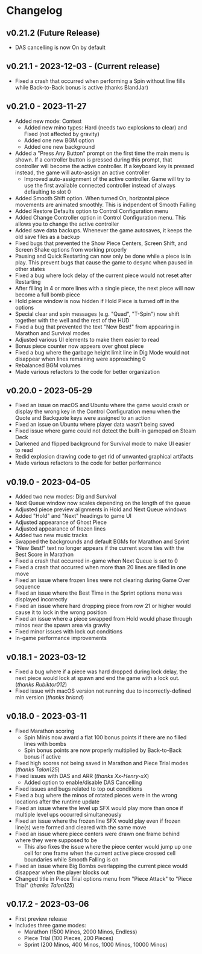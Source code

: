 # Changelog

## v0.21.2 (Future Release)

- DAS cancelling is now On by default

## v0.21.1 - 2023-12-03 - (Current release)

- Fixed a crash that occurred when performing a Spin without line fills while Back-to-Back bonus is active (thanks BlandJar)

## v0.21.0 - 2023-11-27

- Added new mode: Contest
  - Added new mino types: Hard (needs two explosions to clear) and Fixed (not affected by gravity)
  - Added one new BGM option
  - Added one new background
- Added a "Press Any Button" prompt on the first time the main menu is shown. If a controller button is pressed during this prompt,
  that controller will become the active controller. If a keyboard key is pressed instead, the game will auto-assign an active controller
  - Improved auto-assignment of the active controller. Game will try to use the first available connected controller instead of always defaulting to slot 0
- Added Smooth Shift option. When turned On, horizontal piece movements are animated smoothly. This is indpendent of Smooth Falling
- Added Restore Defaults option to Control Configuration menu
- Added Change Controller option in Control Configuration menu. This allows you to change the active controller
- Added save data backups. Whenever the game autosaves, it keeps the old save files as a backup
- Fixed bugs that prevented the Show Piece Centers, Screen Shift, and Screen Shake options from working properly
- Pausing and Quick Restarting can now only be done while a piece is in play. This prevent bugs that cause the game to desync when paused in other states
- Fixed a bug where lock delay of the current piece would not reset after Restarting
- After filling in 4 or more lines with a single piece, the next piece will now become a full bomb piece
- Hold piece window is now hidden if Hold Piece is turned off in the options
- Special clear and spin messages (e.g. "Quad", "T-Spin") now shift together with the well and the rest of the HUD
- Fixed a bug that prevented the text "New Best!" from appearing in Marathon and Survival modes
- Adjusted various UI elements to make them easier to read
- Bonus piece counter now appears over ghost piece
- Fixed a bug where the garbage height limit line in Dig Mode would not disappear when lines remaining were approaching 0
- Rebalanced BGM volumes
- Made various refactors to the code for better organization

## v0.20.0 - 2023-05-29

- Fixed an issue on macOS and Ubuntu where the game would crash or display the wrong key in the Control Configuration menu when the Quote and Backquote keys were assigned to an action
- Fixed an issue on Ubuntu where player data wasn't being saved
- Fixed issue where game could not detect the built-in gamepad on Steam Deck
- Darkened and flipped background for Survival mode to make UI easier to read
- Redid explosion drawing code to get rid of unwanted graphical artifacts
- Made various refactors to the code for better performance

## v0.19.0 - 2023-04-05

- Added two new modes: Dig and Survival
- Next Queue window now scales depending on the length of the queue
- Adjusted piece preview alignments in Hold and Next Queue windows
- Added "Hold" and "Next" headings to game UI
- Adjusted appearance of Ghost Piece
- Adjusted appearance of frozen lines
- Added two new music tracks
- Swapped the backgrounds and default BGMs for Marathon and Sprint
- "New Best!" text no longer appears if the current score ties with the Best Score in Marathon
- Fixed a crash that occurred in-game when Next Queue is set to 0
- Fixed a crash that occurred when more than 20 lines are filled in one move
- Fixed an issue where frozen lines were not clearing during Game Over sequence
- Fixed an issue where the Best Time in the Sprint options menu was displayed incorrectly
- Fixed an issue where hard dropping piece from row 21 or higher would cause it to lock in the wrong position
- Fixed an issue where a piece swapped from Hold would phase through minos near the spawn area via gravity
- Fixed minor issues with lock out conditions
- In-game performance improvements 

## v0.18.1 - 2023-03-12

- Fixed a bug where if a piece was hard dropped during lock delay, the next piece would lock at spawn and end the game with a lock out. (*thanks Rubiktor012*)
- Fixed issue with macOS version not running due to incorrectly-defined min version (*thanks briand*)

## v0.18.0 - 2023-03-11

- Fixed Marathon scoring
  - Spin Minis now award a flat 100 bonus points if there are no filled lines with bombs
  - Spin bonus points are now properly multiplied by Back-to-Back bonus if active
- Fixed high scores not being saved in Marathon and Piece Trial modes (*thanks Talon125*)
- Fixed issues with DAS and ARR (*thanks Xx-Henry-xX*)
  - Added option to enable/disable DAS Cancelling
- Fixed issues and bugs related to top out conditions
- Fixed a bug where the minos of rotated pieces were in the wrong locations after the runtime update
- Fixed an issue where the level up SFX would play more than once if multiple level ups occurred simultaneously
- Fixed an issue where the frozen line SFX would play even if frozen line(s) were formed and cleared with the same move
- Fixed an issue where piece centers were drawn one frame behind where they were supposed to be
  - This also fixes the issue where the piece center would jump up one cell for one frame when the current active piece crossed cell boundaries while Smooth Falling is on
- Fixed an issue where Big Bombs overlapping the current piece would disappear when the player blocks out
- Changed title in Piece Trial options menu from "Piece Attack" to "Piece Trial" (*thanks Talon125*)

## v0.17.2 - 2023-03-06

- First preview release
- Includes three game modes:
  - Marathon (1500 Minos, 2000 Minos, Endless)
  - Piece Trial (100 Pieces, 200 Pieces)
  - Sprint (200 Minos, 400 Minos, 1000 Minos, 10000 Minos)
